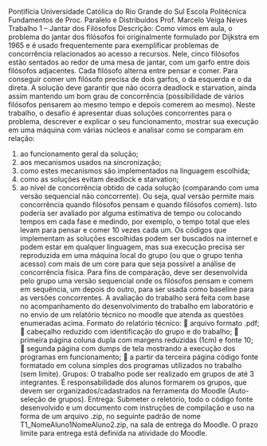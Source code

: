 Pontifícia Universidade Católica do Rio Grande do Sul
Escola Politécnica
Fundamentos de Proc. Paralelo e Distribuídos
Prof. Marcelo Veiga Neves
Trabalho 1 – Jantar dos Filósofos
Descrição:
Como vimos em aula, o problema do jantar dos filósofos foi originalmente
formulado por Dijkstra em 1965 e é usado frequentemente para exemplificar
problemas de concorrência relacionados ao acesso a recursos. Nele, cinco
filósofos estão sentados ao redor de uma mesa de jantar, com um garfo entre
dois filósofos adjacentes. Cada filósofo alterna entre pensar e comer. Para
conseguir comer um filósofo precisa de dois garfos, o da esquerda e o da
direta. A solução deve garantir que não ocorra deadlock e starvation, ainda
assim mantendo um bom grau de concorrência (possibilidade de vários
filósofos pensarem ao mesmo tempo e depois comerem ao mesmo).
Neste trabalho, o desafio é apresentar duas soluções concorrentes para o
problema, descrever e explicar o seu funcionamento, mostrar sua execução em
uma máquina com várias núcleos e analisar como se comparam em relação:
1. ao funcionamento geral da solução;
2. aos mecanismos usados na sincronização;
3. como estes mecanismos são implementados na linguagem escolhida;
4. como as soluções evitam deadlock e starvation;
5. ao nível de concorrência obtido de cada solução (comparando com uma
versão sequencial não concorrente). Ou seja, qual versão permite mais
concorrência quando filósofos pensam e quando filósofos comem). Isto poderia
ser avaliado por alguma estimativa de tempo ou colocando tempos em cada
fase e medindo, por exemplo, o tempo total que eles levam para pensar e
comer 10 vezes cada um.
Os códigos que implementam as soluções escolhidas podem ser buscados na
internet e podem estar em qualquer linguagem, mas sua execução precisa ser
reproduzida em uma máquina local do grupo (ou que o grupo tenha acesso)
com mais de um core para que seja possível a análise de concorrência física.
Para fins de comparação, deve ser desenvolvida pelo grupo uma versão
sequencial onde os filósofos pensam e comem em sequência, um depois do
outro, para ser usada como baseline para as versões concorrentes.
A avaliação do trabalho será feita com base no acompanhamento do
desenvolvimento do trabalho em laboratório e no envio de um relatório técnico
no moodle que atenda as questões enumeradas acima.
Formato do relatório técnico:
 arquivo formato .pdf;
 cabeçalho reduzido com identificação do grupo e do trabalho;
 primeira página coluna dupla com margens reduzidas (1cm) e fonte 10;
 segunda página com dumps de tela mostrando a execução dos
programas em funcionamento;
 a partir da terceira página código fonte formatado em coluna simples dos
programas utilizados no trabalho (sem limite).
Grupos:
O trabalho pode ser realizado em grupos de até 3 integrantes. É
responsabilidade dos alunos formarem os grupos, que devem ser
organizados/cadastrados na ferramenta do Moodle (Auto-seleção de grupos).
Entrega:
Submeter o reletório, todo o código fonte desenvolvido e um documento com
instruções de compilação e uso na forma de um arquivo .zip, no seguinte
padrão de nome T1_NomeAluno1NomeAluno2.zip, na sala de entrega do
Moodle.
O prazo limite para entrega está definida na atividade do Moodle.
